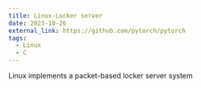 ```yaml
---
title: Linux-Locker server
date: 2023-10-26
external_link: https://github.com/pytorch/pytorch
tags:
  - Linux
  - C
---
```


Linux implements a packet-based locker server system

<!--more-->
